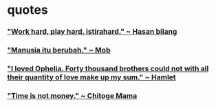 # quotes
### ["Work hard, play hard, istirahard." ~ Hasan bilang]()
### ["Manusia itu berubah." ~ Mob](https://t.me/mobshigeo100)
### ["I loved Ophelia. Forty thousand brothers could not with all their quantity of love make up my sum." ~ Hamlet](https://tinyurl.com/y8f4fdjc)
### ["Time is not money." ~ Chitoge Mama](https://gourl.page.link/Kqvf)
